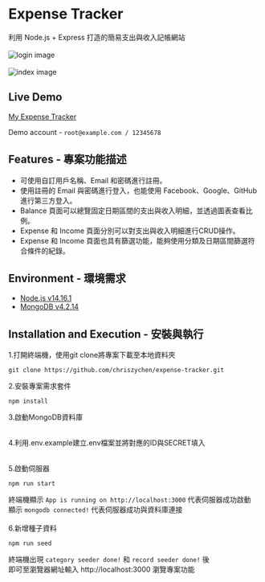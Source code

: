 # Expense Tracker
利用 Node.js + Express 打造的簡易支出與收入記帳網站 <br/><br/>
![login image](https://github.com/chriszychen/expense-tracker/blob/main/public/images/login.PNG)
<br/><br/>
![index image](https://github.com/chriszychen/expense-tracker/blob/main/public/images/index.PNG)
## Live Demo
[My Expense Tracker](https://expense-tracker-demo-chris.herokuapp.com/)

Demo account - ```root@example.com / 12345678```


## Features - 專案功能描述

* 可使用自訂用戶名稱、Email 和密碼進行註冊。
* 使用註冊的 Email 與密碼進行登入，也能使用 Facebook、Google、GitHub 進行第三方登入。
* Balance 頁面可以總覽固定日期區間的支出與收入明細，並透過圖表查看比例。
* Expense 和 Income 頁面分別可以對支出與收入明細進行CRUD操作。
* Expense 和 Income 頁面也具有篩選功能，能夠使用分類及日期區間篩選符合條件的紀錄。

## Environment - 環境需求

* [Node.js v14.16.1](https://nodejs.org/en/)
* [MongoDB v4.2.14](https://www.mongodb.com/try/download/community)

## Installation and Execution - 安裝與執行
1.打開終端機，使用git clone將專案下載至本地資料夾
```
git clone https://github.com/chriszychen/expense-tracker.git
```

2.安裝專案需求套件
```
npm install 
```

3.啟動MongoDB資料庫<br/><br/>

4.利用.env.example建立.env檔案並將對應的ID與SECRET填入<br/><br/>

5.啟動伺服器
```
npm run start
```

終端機顯示 ```App is running on http://localhost:3000``` 代表伺服器成功啟動<br/>
顯示 ```mongodb connected!``` 代表伺服器成功與資料庫連接 <br/><br/>
6.新增種子資料
```
npm run seed
```
終端機出現 ```category seeder done!``` 和 ```record seeder done!``` 後 <br/>
即可至瀏覽器網址輸入 http://localhost:3000 瀏覽專案功能
